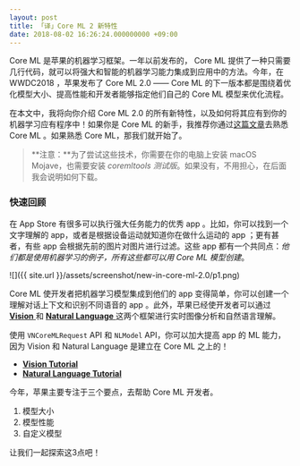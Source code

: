 ```yaml
---
layout: post
title: 「译」Core ML 2 新特性
date: 2018-08-02 16:26:24.000000000 +09:00
---
```


Core ML 是苹果的机器学习框架。一年以前发布的， Core ML 提供了一种只需要几行代码，就可以将强大和智能的机器学习能力集成到应用中的方法。今年，在 WWDC2018 ，苹果发布了 Core ML 2.0 —— Core ML 的下一版本都是围绕着优化模型大小、提高性能和开发者能够指定他们自己的 Core ML 模型来优化流程。

在本文中，我将向你介绍 Core ML 2.0 的所有新特性，以及如何将其应有到你的机器学习应有程序中！如果你是 Core ML 的新手，我推荐你通过[这篇文章](https://emptywalker.github.io/2018/07/introduction-core-ml/)去熟悉 Core ML 。如果熟悉 Core ML，那我们就开始了。

> **注意：**为了尝试这些技术，你需要在你的电脑上安装 macOS Mojave，也需要安装 *coremltools 测试版*。如果没有，不用担心，在后面我会说明如何下载。

### 快速回顾
在 App Store 有很多可以执行强大任务能力的优秀 app 。比如，你可以找到一个文字理解的 app，或者是根据设备运动就知道你在做什么运动的 app ；更有甚者，有些 app 会根据先前的图片对图片进行过滤。这些 app 都有一个共同点：*他们都是使用机器学习的例子，所有这些都可以用 Core ML 模型创建*。

![]({{  site.url  }}/assets/screenshot/new-in-core-ml-2.0/p1.png)

Core ML 使开发者把机器学习模型集成到他们的 app 变得简单，你可以创建一个理解对话上下文和识别不同语音的 app 。此外，苹果已经使开发者可以通过 [ **Vision** ](https://developer.apple.com/documentation/vision) 和 [ **Natural Language** ](https://developer.apple.com/documentation/naturallanguage)这两个框架进行实时图像分析和自然语言理解。

使用 `VNCoreMLRequest` API 和 `NLModel` API，你可以加大提高 app 的 ML 能力，因为 Vision 和 Natural Language 是建立在 Core ML 之上的！

* [ **Vision Tutorial** ](https://www.appcoda.com/vision-framework-introduction/)
* [ **Natural Language Tutorial** ](https://www.appcoda.com/natural-language-processing-swift/)

今年，苹果主要专注于三个要点，去帮助 Core ML 开发者。
1. 模型大小
2. 模型性能
3. 自定义模型

让我们一起探索这3点吧！